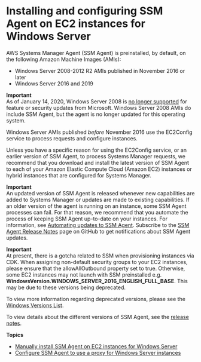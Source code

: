 # Installing and configuring SSM Agent on EC2 instances for Windows Server<a name="sysman-install-ssm-win"></a>

AWS Systems Manager Agent \(SSM Agent\) is preinstalled, by default, on the following Amazon Machine Images \(AMIs\):
+ Windows Server 2008\-2012 R2 AMIs published in November 2016 or later
+ Windows Server 2016 and 2019

**Important**  
As of January 14, 2020, Windows Server 2008 is [no longer supported](https://www.microsoft.com/en-us/cloud-platform/windows-server-2008) for feature or security updates from Microsoft\. Windows Server 2008 AMIs do include SSM Agent, but the agent is no longer updated for this operating system\.

Windows Server AMIs published *before* November 2016 use the EC2Config service to process requests and configure instances\.

Unless you have a specific reason for using the EC2Config service, or an earlier version of SSM Agent, to process Systems Manager requests, we recommend that you download and install the latest version of SSM Agent to each of your Amazon Elastic Compute Cloud \(Amazon EC2\) instances or hybrid instances that are configured for Systems Manager\.

**Important**  
An updated version of SSM Agent is released whenever new capabilities are added to Systems Manager or updates are made to existing capabilities\. If an older version of the agent is running on an instance, some SSM Agent processes can fail\. For that reason, we recommend that you automate the process of keeping SSM Agent up\-to\-date on your instances\. For information, see [Automating updates to SSM Agent](ssm-agent-automatic-updates.md)\. Subscribe to the [SSM Agent Release Notes](https://github.com/aws/amazon-ssm-agent/blob/mainline/RELEASENOTES.md) page on GitHub to get notifications about SSM Agent updates\.

**Important**  
At present, there is a gotcha related to SSM when provisioning instances via CDK\. When assigning non\-default security groups to your EC2 instances, please ensure that the allowAllOutbound property set to true\. Otherwise, some EC2 instances may not launch with SSM preinstalled e.g. <strong>WindowsVersion.WINDOWS_SERVER_2016_ENGLISH_FULL_BASE</strong>\. This may be due to these versions being deprecated\. 

To view more information regarding deprecated versions, please see the [Windows Versions List](https://github.com/aws/aws-cdk/blob/master/packages/%40aws-cdk/aws-ec2/lib/windows-versions.ts)\.

To view details about the different versions of SSM Agent, see the [release notes](https://github.com/aws/amazon-ssm-agent/blob/mainline/RELEASENOTES.md)\.

**Topics**
+ [Manually install SSM Agent on EC2 instances for Windows Server](sysman-install-win.md)
+ [Configure SSM Agent to use a proxy for Windows Server instances](sysman-install-ssm-proxy.md)
